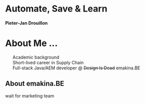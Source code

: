 # Automate, Save & Learn
#### Pieter-Jan Drouillon

<a href="https://www.github.com/pieterjd"><i class="fab fa-github"></i></a> <a href="https://www.pieterjd.be"><i class="fab fa-chrome"></i></a>
<a href="https://www.linkedin.com/in/pieterjandrouillon/"><i class="fab fa-linkedin-in"></i></a> <a href="https://www.emakina.com"><i class="fas fa-briefcase"></i></a>




# About Me ...
<ul style="list-style-type: none; text-align: left">
    <li><i class="fas fa-graduation-cap"></i> Academic background</li>
    <li><i class="fas fa-link"></i> Short-lived career in Supply Chain</li>
    <li><i class="fab fa-java"></i> Full-stack Java/AEM developer @ <del>Design Is Dead</del> emakina.BE</li>
</ul>


## About emakina.BE
wait for marketing team
